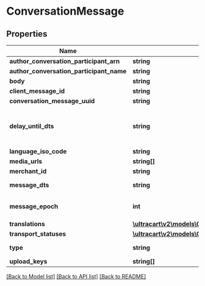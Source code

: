 # ConversationMessage

## Properties
Name | Type | Description | Notes
------------ | ------------- | ------------- | -------------
**author_conversation_participant_arn** | **string** |  | [optional] 
**author_conversation_participant_name** | **string** |  | [optional] 
**body** | **string** |  | [optional] 
**client_message_id** | **string** |  | [optional] 
**conversation_message_uuid** | **string** |  | [optional] 
**delay_until_dts** | **string** | Delay message transmission until date/time | [optional] 
**language_iso_code** | **string** |  | [optional] 
**media_urls** | **string[]** |  | [optional] 
**merchant_id** | **string** |  | [optional] 
**message_dts** | **string** | Message date/time | [optional] 
**message_epoch** | **int** | Message epoch milliseconds | [optional] 
**translations** | [**\ultracart\v2\models\ConversationMessageTranslation[]**](ConversationMessageTranslation.md) |  | [optional] 
**transport_statuses** | [**\ultracart\v2\models\ConversationMessageTransportStatus[]**](ConversationMessageTransportStatus.md) |  | [optional] 
**type** | **string** | Message type | [optional] 
**upload_keys** | **string[]** |  | [optional] 

[[Back to Model list]](../README.md#documentation-for-models) [[Back to API list]](../README.md#documentation-for-api-endpoints) [[Back to README]](../README.md)



